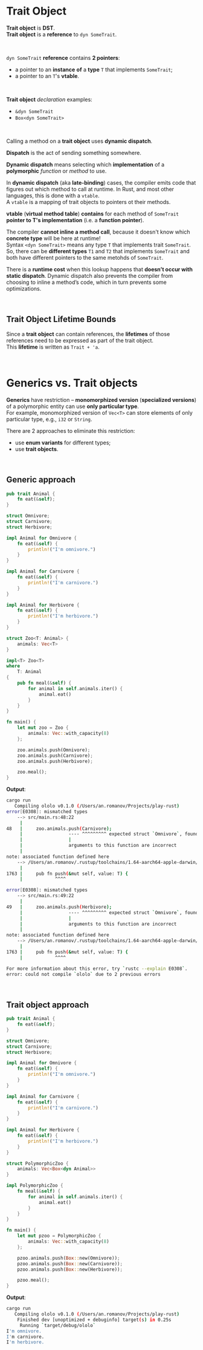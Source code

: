 # Trait Object
**Trait object** is **DST**.<br>
**Trait object** is a **reference** to `dyn SomeTrait`.<br>

<br>

`dyn SomeTrait` **reference** contains **2 pointers**: 
- a pointer to an **instance** **of** a **type** `T` that implements `SomeTrait`; 
- a pointer to an `T`'s **vtable**. 

<br>

**Trait object** *declaration* examples:
- `&dyn SomeTrait`
- `Box<dyn SomeTrait>`

<br>

Calling a method on a **trait object** uses **dynamic dispatch**.<br>

**Dispatch** is the act of sending something somewhere.<br>

**Dynamic dispatch** means selecting which **implementation** of a **polymorphic** *function* or *method* to use.<br>

In **dynamic dispatch** (aka **late-binding**) cases, the compiler emits code that figures out which method to call at runtime. In Rust, and most other languages, this is done with a `vtable`.<br>
A `vtable` is a mapping of trait objects to pointers ot their methods.<br>

**vtable** (**virtual method table**) **contains** for each method of `SomeTrait` **pointer to T's implementation** (i.e. a **function pointer**).<br>

The compiler **cannot inline a method call**, because it doesn't know which **concrete type** will be here at runtime!<br>
Syntax `<dyn SomeTrait>` means any type `T` that implements trait `SomeTrait`.<br>
So, there can be **different types** `T1` and `T2` that implements `SomeTrait` and both have different pointers to the same metohds of `SomeTrait`.<br>

There is a **runtime cost** when this lookup happens that **doesn’t occur with static dispatch**.
Dynamic dispatch also prevents the compiler from choosing to inline a method’s code, which in turn prevents some optimizations.<br>

<br>

## Trait Object Lifetime Bounds
Since a **trait object** can contain references, the **lifetimes** of those references need to be expressed as part of the trait object.<br>
This **lifetime** is written as `Trait + 'a`.

<br>

# Generics vs. Trait objects
**Generics** have restriction – **monomorphized version** (**specialized versions**) of a polymorphic entity can use **only particular type**.<br>
For example, monomorphized version of `Vec<T>` can store elements of only particular type, e.g., `i32` or `String`.<br>

There are 2 approaches to eliminate this restriction:
- use **enum variants** for different types;
- use **trait objects**.

<br>

## Generic approach
```Rust
pub trait Animal {
    fn eat(&self);
}

struct Omnivore;
struct Carnivore;
struct Herbivore;

impl Animal for Omnivore {
    fn eat(&self) {
        println!("I'm omnivore.")
    }
}

impl Animal for Carnivore {
    fn eat(&self) {
        println!("I'm carnivore.")
    }
}

impl Animal for Herbivore {
    fn eat(&self) {
        println!("I'm herbivore.")
    }
}

struct Zoo<T: Animal> {
    animals: Vec<T>
}

impl<T> Zoo<T> 
where 
    T: Animal
{
    pub fn meal(&self) {
        for animal in self.animals.iter() {
            animal.eat()
        }
    }
}

fn main() {
    let mut zoo = Zoo {
        animals: Vec::with_capacity(8)
    };

    zoo.animals.push(Omnivore);
    zoo.animals.push(Carnivore);
    zoo.animals.push(Herbivore);

    zoo.meal();
}
```

**Output**:
```bash
cargo run
   Compiling ololo v0.1.0 (/Users/an.romanov/Projects/play-rust)
error[E0308]: mismatched types
    --> src/main.rs:48:22
     |
48   |     zoo.animals.push(Carnivore);
     |                 ---- ^^^^^^^^^ expected struct `Omnivore`, found struct `Carnivore`
     |                 |
     |                 arguments to this function are incorrect
     |
note: associated function defined here
    --> /Users/an.romanov/.rustup/toolchains/1.64-aarch64-apple-darwin/lib/rustlib/src/rust/library/alloc/src/vec/mod.rs:1763:12
     |
1763 |     pub fn push(&mut self, value: T) {
     |            ^^^^

error[E0308]: mismatched types
    --> src/main.rs:49:22
     |
49   |     zoo.animals.push(Herbivore);
     |                 ---- ^^^^^^^^^ expected struct `Omnivore`, found struct `Herbivore`
     |                 |
     |                 arguments to this function are incorrect
     |
note: associated function defined here
    --> /Users/an.romanov/.rustup/toolchains/1.64-aarch64-apple-darwin/lib/rustlib/src/rust/library/alloc/src/vec/mod.rs:1763:12
     |
1763 |     pub fn push(&mut self, value: T) {
     |            ^^^^

For more information about this error, try `rustc --explain E0308`.
error: could not compile `ololo` due to 2 previous errors
```

<br>

## Trait object approach
```Rust
pub trait Animal {
    fn eat(&self);
}

struct Omnivore;
struct Carnivore;
struct Herbivore;

impl Animal for Omnivore {
    fn eat(&self) {
        println!("I'm omnivore.")
    }
}

impl Animal for Carnivore {
    fn eat(&self) {
        println!("I'm carnivore.")
    }
}

impl Animal for Herbivore {
    fn eat(&self) {
        println!("I'm herbivore.")
    }
}

struct PolymorphicZoo {
    animals: Vec<Box<dyn Animal>>
}

impl PolymorphicZoo {
    fn meal(&self) {
        for animal in self.animals.iter() {
            animal.eat()
        }
    }
}

fn main() {
    let mut pzoo = PolymorphicZoo {
        animals: Vec::with_capacity(8)
    };

    pzoo.animals.push(Box::new(Omnivore));
    pzoo.animals.push(Box::new(Carnivore));
    pzoo.animals.push(Box::new(Herbivore));

    pzoo.meal();
}
```

**Output**:
```bash
cargo run
   Compiling ololo v0.1.0 (/Users/an.romanov/Projects/play-rust)
    Finished dev [unoptimized + debuginfo] target(s) in 0.25s
     Running `target/debug/ololo`
I'm omnivore.
I'm carnivore.
I'm herbivore.
```

